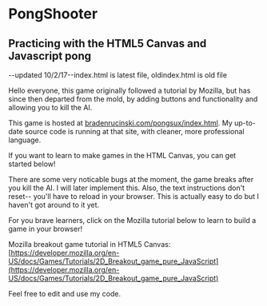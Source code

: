# PongShooter
## Practicing with the HTML5 Canvas and Javascript pong
--updated 10/2/17--index.html is latest file, oldindex.html is old file

Hello everyone, this game originally followed a tutorial by Mozilla, but has since then departed from the mold, by adding buttons and functionality and allowing you to kill the AI.

This game is hosted at [bradenrucinski.com/pongsux/index.html](http://bradenrucinski.com/pongsux/index.html). My up-to-date source code is running at that site, with cleaner, more professional language. 

If you want to learn to make games in the HTML Canvas, you can get started below!

There are some very noticable bugs at the moment, the game breaks after you kill the AI. I will later implement this. Also, the text instructions don't reset-- you'll have to reload in your browser. This is actually easy to do but I haven't got around to it yet.

For you brave learners, click on the Mozilla tutorial below to learn to build a game in your browser!

Mozilla breakout game tutorial in HTML5 Canvas:
[https://developer.mozilla.org/en-US/docs/Games/Tutorials/2D_Breakout_game_pure_JavaScript](https://developer.mozilla.org/en-US/docs/Games/Tutorials/2D_Breakout_game_pure_JavaScript) 

Feel free to edit and use my code.
